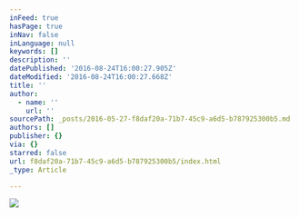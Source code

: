```yaml
---
inFeed: true
hasPage: true
inNav: false
inLanguage: null
keywords: []
description: ''
datePublished: '2016-08-24T16:00:27.905Z'
dateModified: '2016-08-24T16:00:27.668Z'
title: ''
author:
  - name: ''
    url: ''
sourcePath: _posts/2016-05-27-f8daf20a-71b7-45c9-a6d5-b787925300b5.md
authors: []
publisher: {}
via: {}
starred: false
url: f8daf20a-71b7-45c9-a6d5-b787925300b5/index.html
_type: Article

---
```

![](https://the-grid-user-content.s3-us-west-2.amazonaws.com/4cedb98b-ba09-469a-bcd2-14d13e1c455a.jpg)